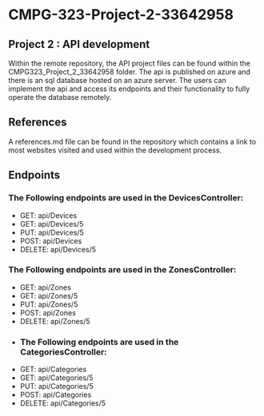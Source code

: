 # CMPG-323-Project-2-33642958
## Project 2 : API development

Within the remote repository, the API project files can be found within the CMPG323_Project_2_33642958 folder.
The api is published on azure and there is an sql database hosted on an azure server. The users can implement the api and access its endpoints and their functionality to fully operate the database remotely.

## References
A references.md file can be found in the repository which contains a link to most websites visited and used within the development process.

## Endpoints
### The Following endpoints are used in the DevicesController:
- GET: api/Devices
- GET: api/Devices/5
- PUT: api/Devices/5
- POST: api/Devices
- DELETE: api/Devices/5
### The Following endpoints are used in the ZonesController:
- GET: api/Zones
- GET: api/Zones/5
- PUT: api/Zones/5
- POST: api/Zones
- DELETE: api/Zones/5
- ### The Following endpoints are used in the CategoriesController:
- GET: api/Categories
- GET: api/Categories/5
- PUT: api/Categories/5
- POST: api/Categories
- DELETE: api/Categories/5

